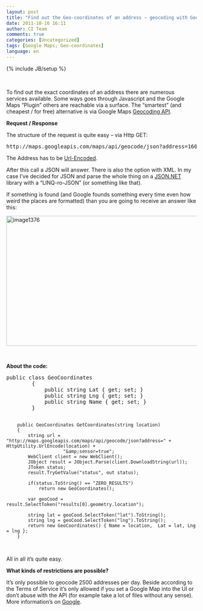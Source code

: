 ```yaml
---
layout: post
title: "Find out the Geo-coordinates of an address – geocoding with Google Maps"
date: 2011-10-16 16:11
author: CI Team
comments: true
categories: [Uncategorized]
tags: [Google Maps; Geo-coordinates]
language: en
---
```

{% include JB/setup %}
<p>&nbsp;</p> <p><strong> </strong></p> <p>To find out the exact coordinates of an address there are numerous services available. Some ways goes through Javascript and the Google Maps “Plugin” others are reachable via a surface. The “smartest” (and cheapest / for free) alternative is via Google Maps <a href="http://code.google.com/apis/maps/documentation/geocoding/">Geocoding API</a>.</p> <p><strong>Request / Response </strong></p> <p>The structure of the request is quite easy – via Http GET:</p> <div id="scid:812469c5-0cb0-4c63-8c15-c81123a09de7:b3d17ecc-b4d6-49d4-8b4c-f20fa85a3598" class="wlWriterEditableSmartContent" style="margin: 0px; display: inline; float: none; padding: 0px;"><pre class="c#">http://maps.googleapis.com/maps/api/geocode/json?address=1600+Amphitheatre+Parkway,+Mountain+View,+CA&amp;sensor=true
</pre>
</div>
 <p>The Address has to be <a href="http://msdn.microsoft.com/en-us/library/zttxte6w.aspx">Url-Encoded</a>.</p> <p>After this call a JSON will answer. There is also the option with XML. In my case I’ve decided for JSON and parse the whole thing on a <a href="http://james.newtonking.com/pages/json-net.aspx">JSON.NET</a> library with a “LINQ-ro-JSON” (or something like that).</p> <p>If something is found (and Google founds something every time even how weird the places are formatted) than you are going to receive an answer like this:</p> <p><a href="{{BASE_PATH}}/assets/wp-images-en/image1376.png"><img style="background-image: none; padding-left: 0px; padding-right: 0px; display: inline; padding-top: 0px; border: 0px;" title="image1376" src="{{BASE_PATH}}/assets/wp-images-en/image1376_thumb.png" border="0" alt="image1376" width="535" height="343" /></a></p> <p>&nbsp;</p> <p><strong>About the code:</strong></p> <p><strong> </strong></p> <div id="scid:812469c5-0cb0-4c63-8c15-c81123a09de7:1dd4f5fb-f832-458f-92b9-5a0d84ad0383" class="wlWriterEditableSmartContent" style="margin: 0px; display: inline; float: none; padding: 0px;"><pre class="c#">public class GeoCoordinates
    	{
        	public string Lat { get; set; }
        	public string Lng { get; set; }
        	public string Name { get; set; }
		}

		public GeoCoordinates GetCoordinates(string location)
        {
            string url = "http://maps.googleapis.com/maps/api/geocode/json?address=" + HttpUtility.UrlEncode(location) +
                         "&amp;sensor=true";
            WebClient client = new WebClient();
            JObject result = JObject.Parse(client.DownloadString(url));
            JToken status;
            result.TryGetValue("status", out status);

            if(status.ToString() == "ZERO_RESULTS")
                return new GeoCoordinates();

            var geoCood = result.SelectToken("results[0].geometry.location");

            string lat = geoCood.SelectToken("lat").ToString();
            string lng = geoCood.SelectToken("lng").ToString();
            return new GeoCoordinates() { Name = location,  Lat = lat, Lng = lng };
        }
</pre>
</div>
 <p>All in all it’s quite easy.</p> <p><strong>What kinds of restrictions are possible?</strong></p> <p><strong> </strong></p> <p>It’s only possible to geocode 2500 addresses per day. Beside according to the Terms of Service it’s only allowed if you set a Google Map into the UI or don’t abuse with the API (for example take a lot of files without any sense). More information’s on <a href="http://code.google.com/apis/maps/documentation/geocoding/#Limits">Google</a>.</p>

